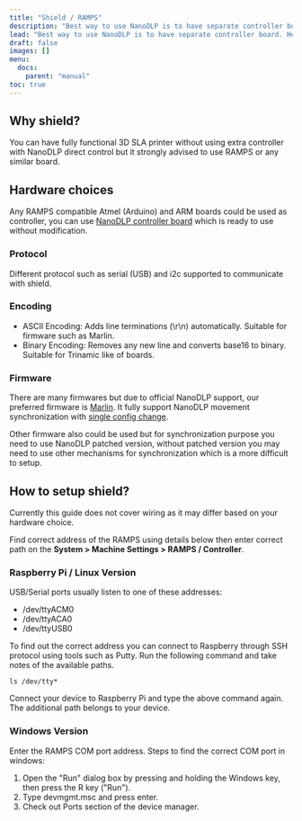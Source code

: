 ```yaml
---
title: "Shield / RAMPS"
description: "Best way to use NanoDLP is to have separate controller board. Here you could find more details on available options and best practices."
lead: "Best way to use NanoDLP is to have separate controller board. Here you could find more details on available options and best practices."
draft: false
images: []
menu:
  docs:
    parent: "manual"
toc: true
---
```


## Why shield?

You can have fully functional 3D SLA printer without using extra controller with NanoDLP direct control but it strongly advised to use RAMPS or any similar board.

## Hardware choices

Any RAMPS compatible Atmel (Arduino) and ARM boards could be used as controller, you can use [NanoDLP controller board](https://www.nano3dtech.com/nanodlp-controller-board/) which is ready to use without modification. 

### Protocol

Different protocol such as serial (USB) and i2c supported to communicate with shield.

### Encoding

* ASCII Encoding: Adds line terminations (\r\n) automatically. Suitable for firmware such as Marlin.
* Binary Encoding: Removes any new line and converts base16 to binary. Suitable for Trinamic like of boards.

### Firmware

There are many firmwares but due to official NanoDLP support, our preferred firmware is [Marlin](https://marlinfw.org/). It fully support NanoDLP movement synchronization with [single config change](https://github.com/MarlinFirmware/Marlin/blob/2.0.x/Marlin/Configuration_adv.h#L3437). 

Other firmware also could be used but for synchronization purpose you need to use NanoDLP patched version, without patched version you may need to use other mechanisms for synchronization which is a more difficult to setup.

## How to setup shield?

Currently this guide does not cover wiring as it may differ based on your hardware choice. 

Find correct address of the RAMPS using details below then enter correct path on the **System > Machine Settings > RAMPS / Controller**.

### Raspberry Pi / Linux Version

USB/Serial ports usually listen to one of these addresses:

* /dev/ttyACM0
* /dev/ttyACA0
* /dev/ttyUSB0

To find out the correct address you can connect to Raspberry through SSH protocol using tools such as Putty. Run the following command and take notes of the available paths.

```ls /dev/tty*```

Connect your device to Raspberry Pi and type the above command again. The additional path belongs to your device.

### Windows Version

Enter the RAMPS COM port address.
Steps to find the correct COM port in windows:

1. Open the "Run" dialog box by pressing and holding the Windows key, then press the R key ("Run").
2. Type devmgmt.msc and press enter.
3. Check out Ports section of the device manager.
